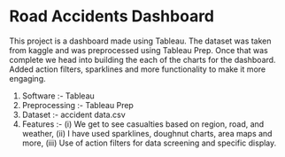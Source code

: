 # Road Accidents Dashboard

This project is a dashboard made using Tableau. The dataset was taken from kaggle and was preprocessed using Tableau Prep.
Once that was complete we head into building the each of the charts for the dashboard. Added action filters,
sparklines and more functionality to make it more engaging. 

1. Software :- Tableau
2. Preprocessing :- Tableau Prep
3. Dataset :- accident data.csv
4. Features :-
  (i) We get to see casualties based on region, road, and weather,
  (ii) I have used sparklines, doughnut charts, area maps and more,
  (iii) Use of action filters for data screening and specific display.
